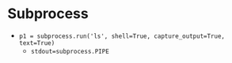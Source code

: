 # Subprocess

* `p1 = subprocess.run('ls', shell=True, capture_output=True, text=True)`
    * `stdout=subprocess.PIPE`
